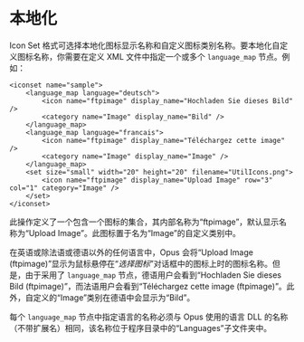 # 本地化

Icon Set 格式可选择本地化图标显示名称和自定义图标类别名称。要本地化自定义图标名称，你需要在定义 XML 文件中指定一个或多个 `language_map` 节点。例如：

    <iconset name="sample">
        <language_map language="deutsch">
            <icon name="ftpimage" display_name="Hochladen Sie dieses Bild" />
            <category name="Image" display_name="Bild" />
        </language_map>
        <language_map language="francais">
            <icon name="ftpimage" display_name="Téléchargez cette image" />
            <category name="Image" display_name="Image" />
        </language_map>
        <set size="small" width="20" height="20" filename="UtilIcons.png">
            <icon name="ftpimage" display_name="Upload Image" row="3" col="1" category="Image" />
        </set>
    </iconset>

此操作定义了一个包含一个图标的集合，其内部名称为“ftpimage”，默认显示名称为“Upload Image”。此图标置于名为“Image”的自定义类别中。

在英语或除法语或德语以外的任何语言中，Opus 会将“Upload Image (ftpimage)”显示为鼠标悬停在“*选择图标*”对话框中的图标上时的图标名称。但是，由于采用了 `language_map` 节点，德语用户会看到“Hochladen Sie dieses Bild (ftpimage)”，而法语用户会看到“Téléchargez cette image (ftpimage)”。此外，自定义的“Image”类别在德语中会显示为“Bild”。

每个 `language_map` 节点中指定语言的名称必须与 Opus 使用的语言 DLL 的名称（不带扩展名）相同，该名称位于程序目录中的“Languages”子文件夹中。